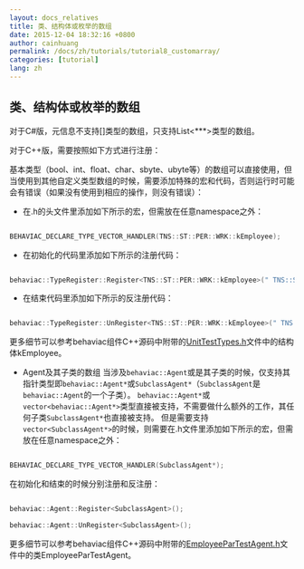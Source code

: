 ```yaml
---
layout: docs_relatives
title: 类、结构体或枚举的数组
date: 2015-12-04 18:32:16 +0800
author: cainhuang
permalink: /docs/zh/tutorials/tutorial8_customarray/
categories: [tutorial]
lang: zh
---
```


## 类、结构体或枚举的数组

对于C#版，元信息不支持[]类型的数组，只支持List<***>类型的数组。

对于C++版，需要按照如下方式进行注册：

基本类型（bool、int、float、char、sbyte、ubyte等）的数组可以直接使用，但当使用到其他自定义类型数组的时候，需要添加特殊的宏和代码，否则运行时可能会有错误（如果没有使用到相应的操作，则没有错误）：

- 在.h的头文件里添加如下所示的宏，但需放在任意namespace之外：

``` c++

BEHAVIAC_DECLARE_TYPE_VECTOR_HANDLER(TNS::ST::PER::WRK::kEmployee);

```

- 在初始化的代码里添加如下所示的注册代码：

``` c++

behaviac::TypeRegister::Register<TNS::ST::PER::WRK::kEmployee>(" TNS::ST::PER::WRK::kEmployee");

```

- 在结束代码里添加如下所示的反注册代码：

``` c++

behaviac::TypeRegister::UnRegister<TNS::ST::PER::WRK::kEmployee>(" TNS::ST::PER::WRK::kEmployee");

```

更多细节可以参考behaviac组件C++源码中附带的[UnitTestTypes.h]({{site.repository}}/blob/master/test/btunittest/Agent/UnitTestTypes.h)文件中的结构体kEmployee。

- Agent及其子类的数组
当涉及`behaviac::Agent`或是其子类的时候，仅支持其指针类型即`behaviac::Agent*`或`SubclassAgent*`（`SubclassAgent`是`behaviac::Agent`的一个子类）。
`behaviac::Agent*`或`vector<behaviac::Agent*>`类型直接被支持，不需要做什么额外的工作，其任何子类`SubclassAgent*`也直接被支持。
但是需要支持`vector<SubclassAgent*>`的时候，则需要在.h文件里添加如下所示的宏，但需放在任意namespace之外：

``` c++

BEHAVIAC_DECLARE_TYPE_VECTOR_HANDLER(SubclassAgent*);

```

在初始化和结束的时候分别注册和反注册：

``` c++

behaviac::Agent::Register<SubclassAgent>();

behaviac::Agent::UnRegister<SubclassAgent>();

```

更多细节可以参考behaviac组件C++源码中附带的[EmployeeParTestAgent.h]({{site.repository}}/blob/master/test/btunittest/Agent/EmployeeParTestAgent.h)文件中的类EmployeeParTestAgent。
